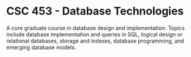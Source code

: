 # CSC 453 - Database Technologies

A core graduate course in database design and implementation. Topics include database implementation and queries in SQL, logical design or relational databases, storage and indexes, database programming, and emerging database models.
